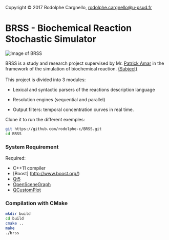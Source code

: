 Copyright © 2017 Rodolphe Cargnello, rodolphe.cargnello@u-psud.fr <br />

# BRSS - Biochemical Reaction Stochastic Simulator
![Image of BRSS](https://github.com/rodolphe-c/BRSS/tree/master/img/brss.png)

BRSS is a study and research project supervised by Mr. [Patrick Amar](https://www.lri.fr/~pa/) in the framework of the simulation of biochemical reaction. [(Subject)](https://perso.limsi.fr/Individu/allauzen/cours/ter/TER-Simulation.html)<br /><br />
  This project is divided into 3 modules:<br />

  - Lexical and syntactic parsers of the reactions description language<br />

  - Resolution engines (sequential and parallel)<br />

  - Output filters: temporal concentration curves in real time.

Clone it to run the different exemples:

```sh
git https://github.com/rodolphe-c/BRSS.git
cd BRSS
```

### System Requirement

Required:

- C++11 compiler
- [Boost] (http://www.boost.org/)
- [Qt5](https://www.qt.io/)
- [OpenSceneGraph](http://www.openscenegraph.org/)
- [QCustomPlot](http://www.qcustomplot.com/)

### Compilation with CMake

```sh
mkdir build
cd build
cmake ..
make
./brss
```
